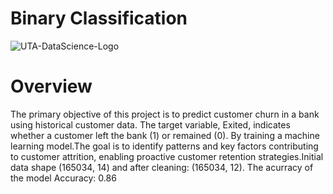 # Binary Classification
![UTA-DataScience-Logo](https://github.com/user-attachments/assets/6d626bcc-5430-4356-927b-97764939109d)
# Overview
The primary objective of this project is to predict customer churn in a bank using historical customer data. The target variable, Exited, indicates whether a customer left the bank (1) or remained (0). By training a machine learning model.The goal is to identify patterns and key factors contributing to customer attrition, enabling proactive customer retention strategies.Initial data shape (165034, 14) and after cleaning: (165034, 12). The acurracy of the model Accuracy: 0.86
